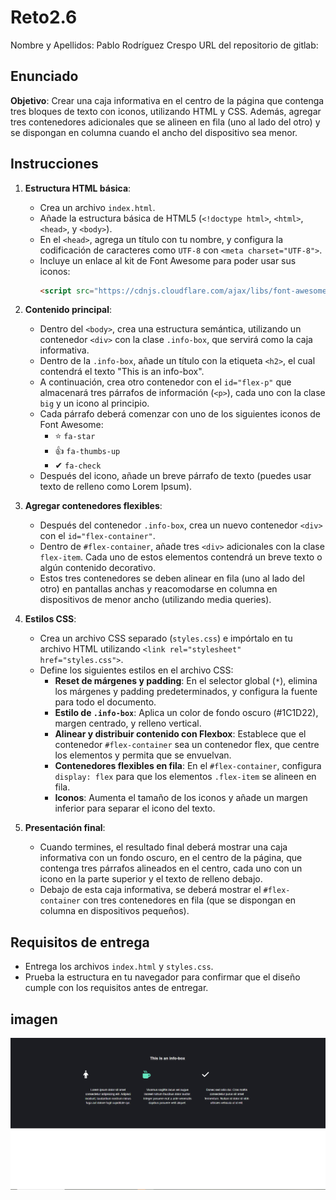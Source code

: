 # Reto2.6

Nombre y Apellidos: Pablo Rodríguez Crespo
URL del repositorio de gitlab:

## Enunciado

**Objetivo**: Crear una caja informativa en el centro de la página que contenga tres bloques de texto con iconos, utilizando HTML y CSS. Además, agregar tres contenedores adicionales que se alineen en fila (uno al lado del otro) y se dispongan en columna cuando el ancho del dispositivo sea menor.

## Instrucciones

1. **Estructura HTML básica**:
   - Crea un archivo `index.html`.
   - Añade la estructura básica de HTML5 (`<!doctype html>`, `<html>`, `<head>`, y `<body>`).
   - En el `<head>`, agrega un título con tu nombre, y configura la codificación de caracteres como `UTF-8` con `<meta charset="UTF-8">`.
   - Incluye un enlace al kit de Font Awesome para poder usar sus iconos:
     ```html
     <script src="https://cdnjs.cloudflare.com/ajax/libs/font-awesome/6.6.0/js/all.min.js" integrity="sha512-6sSYJqDreZRZGkJ3b+YfdhB3MzmuP9R7X1QZ6g5aIXhRvR1Y/N/P47jmnkENm7YL3oqsmI6AK+V6AD99uWDnIw==" crossorigin="anonymous" referrerpolicy="no-referrer"></script>
     ```

2. **Contenido principal**:
   - Dentro del `<body>`, crea una estructura semántica, utilizando un contenedor `<div>` con la clase `.info-box`, que servirá como la caja informativa.
   - Dentro de la `.info-box`, añade un título con la etiqueta `<h2>`, el cual contendrá el texto "This is an info-box".
   - A continuación, crea otro contenedor con el `id="flex-p"` que almacenará tres párrafos de información (`<p>`), cada uno con la clase `big` y un icono al principio.
   - Cada párrafo deberá comenzar con uno de los siguientes iconos de Font Awesome:
     - ⭐ `fa-star`
     - 👍 `fa-thumbs-up`
     - ✔ `fa-check`
   - Después del icono, añade un breve párrafo de texto (puedes usar texto de relleno como Lorem Ipsum).

3. **Agregar contenedores flexibles**:
   - Después del contenedor `.info-box`, crea un nuevo contenedor `<div>` con el `id="flex-container"`.
   - Dentro de `#flex-container`, añade tres `<div>` adicionales con la clase `flex-item`. Cada uno de estos elementos contendrá un breve texto o algún contenido decorativo.
   - Estos tres contenedores se deben alinear en fila (uno al lado del otro) en pantallas anchas y reacomodarse en columna en dispositivos de menor ancho (utilizando media queries).

4. **Estilos CSS**:
   - Crea un archivo CSS separado (`styles.css`) e impórtalo en tu archivo HTML utilizando `<link rel="stylesheet" href="styles.css">`.
   - Define los siguientes estilos en el archivo CSS:
     - **Reset de márgenes y padding**: En el selector global (`*`), elimina los márgenes y padding predeterminados, y configura la fuente para todo el documento.
     - **Estilo de `.info-box`**: Aplica un color de fondo oscuro (#1C1D22), margen centrado, y relleno vertical.
     - **Alinear y distribuir contenido con Flexbox**: Establece que el contenedor `#flex-container` sea un contenedor flex, que centre los elementos y permita que se envuelvan.
     - **Contenedores flexibles en fila**: En el `#flex-container`, configura `display: flex` para que los elementos `.flex-item` se alineen en fila.
     - **Iconos**: Aumenta el tamaño de los iconos y añade un margen inferior para separar el icono del texto.

5. **Presentación final**:
   - Cuando termines, el resultado final deberá mostrar una caja informativa con un fondo oscuro, en el centro de la página, que contenga tres párrafos alineados en el centro, cada uno con un icono en la parte superior y el texto de relleno debajo.
   - Debajo de esta caja informativa, se deberá mostrar el `#flex-container` con tres contenedores en fila (que se dispongan en columna en dispositivos pequeños).

## Requisitos de entrega

- Entrega los archivos `index.html` y `styles.css`.
- Prueba la estructura en tu navegador para confirmar que el diseño cumple con los requisitos antes de entregar.

## imagen
![alt text](imagen.PNG)
